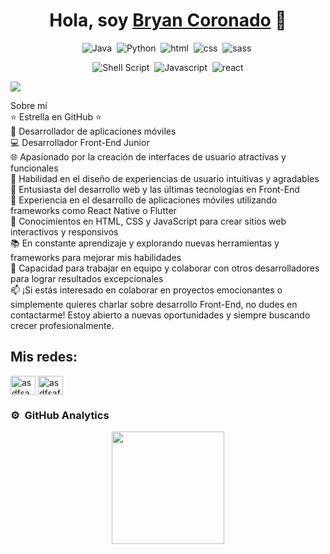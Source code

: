 <div align="center">
<h1 align="center">Hola, soy <a href="https://bryancoronado.github.io/MiPortafolio/">Bryan Coronado</a> 👋</h1>
  

![Java](https://img.shields.io/badge/Java-ED8B00?style=for-the-badge&logo=java&logoColor=white)&nbsp;
![Python](https://img.shields.io/badge/Python-3776AB?style=for-the-badge&logo=python&logoColor=white)&nbsp;
![html](https://img.shields.io/badge/html5-3776AB?style=for-the-badge&logo=html5&logoColor=orange)&nbsp;
![css](https://img.shields.io/badge/css-3776AB?style=for-the-badge&logo=css3&logoColor=skyblue)&nbsp;
![sass](https://img.shields.io/badge/sass-ED8B00?style=for-the-badge&logo=sass&logoColor=red)&nbsp;

![Shell Script](https://img.shields.io/badge/Shell_Script-121011?style=for-the-badge&logo=gnu-bash&logoColor=white)&nbsp;
![Javascript](https://img.shields.io/badge/Javascript-%23008080.svg?style=for-the-badge&logo=javascript&logoColor=yellow
)&nbsp;
![react](https://img.shields.io/badge/react-%23000000.svg?style=for-the-badge&logo=react&logoColor=blue)
</div>

<img src="https://i.ibb.co/TrPjL1S/LOGO.png">

Sobre mí <br>
⭐ Estrella en GitHub ⭐<br>
📲 Desarrollador de aplicaciones móviles<br>
💻 Desarrollador Front-End Junior<br>
🌐 Apasionado por la creación de interfaces de usuario atractivas y funcionales<br>
🎨 Habilidad en el diseño de experiencias de usuario intuitivas y agradables<br>
🚀 Entusiasta del desarrollo web y las últimas tecnologías en Front-End<br>
📱 Experiencia en el desarrollo de aplicaciones móviles utilizando frameworks como React Native o Flutter<br>
🧩 Conocimientos en HTML, CSS y JavaScript para crear sitios web interactivos y responsivos<br>
📚 En constante aprendizaje y explorando nuevas herramientas y frameworks para mejorar mis habilidades<br>
🤝 Capacidad para trabajar en equipo y colaborar con otros desarrolladores para lograr resultados excepcionales<br>
📫 ¡Si estás interesado en colaborar en proyectos emocionantes o simplemente quieres charlar sobre desarrollo Front-End, no dudes en contactarme! Estoy abierto a nuevas oportunidades y siempre buscando crecer profesionalmente.
<br>
## Mis redes:
<p align="left">
<a href="https://www.linkedin.com/in/bryan-smith-coronado-santi-387024233/" target="blank"><img align="center" src="https://raw.githubusercontent.com/rahuldkjain/github-profile-readme-generator/master/src/images/icons/Social/linked-in-alt.svg" alt="asdfsadf" height="30" width="40" /></a>
<a href="https://discord.com/channels/692536948132282371/764177599979061278/764186152311062569" target="blank"><img align="center" src="https://raw.githubusercontent.com/rahuldkjain/github-profile-readme-generator/master/src/images/icons/Social/discord.svg" alt="asdfsafds" height="30" width="40" /></a>
</p>



### ⚙️ &nbsp;GitHub Analytics

<p align="center">
<a href="https://bryancoronado.github.io/MiPortafolio/">
  <img height="180em" src="https://github-readme-stats-eight-theta.vercel.app/api?username=ArisGuimera&show_icons=true&theme=algolia&include_all_commits=true&count_private=true"/>
</a>
</p>
